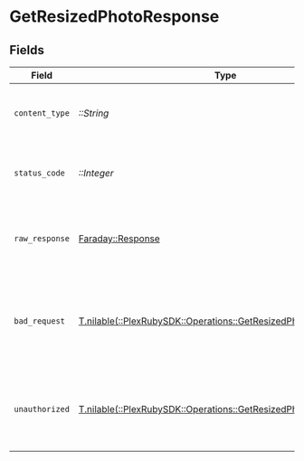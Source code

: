 # GetResizedPhotoResponse


## Fields

| Field                                                                                                                       | Type                                                                                                                        | Required                                                                                                                    | Description                                                                                                                 |
| --------------------------------------------------------------------------------------------------------------------------- | --------------------------------------------------------------------------------------------------------------------------- | --------------------------------------------------------------------------------------------------------------------------- | --------------------------------------------------------------------------------------------------------------------------- |
| `content_type`                                                                                                              | *::String*                                                                                                                  | :heavy_check_mark:                                                                                                          | HTTP response content type for this operation                                                                               |
| `status_code`                                                                                                               | *::Integer*                                                                                                                 | :heavy_check_mark:                                                                                                          | HTTP response status code for this operation                                                                                |
| `raw_response`                                                                                                              | [Faraday::Response](https://www.rubydoc.info/gems/faraday/Faraday/Response)                                                 | :heavy_check_mark:                                                                                                          | Raw HTTP response; suitable for custom response parsing                                                                     |
| `bad_request`                                                                                                               | [T.nilable(::PlexRubySDK::Operations::GetResizedPhotoBadRequest)](../../models/operations/getresizedphotobadrequest.md)     | :heavy_minus_sign:                                                                                                          | Bad Request - A parameter was not specified, or was specified incorrectly.                                                  |
| `unauthorized`                                                                                                              | [T.nilable(::PlexRubySDK::Operations::GetResizedPhotoUnauthorized)](../../models/operations/getresizedphotounauthorized.md) | :heavy_minus_sign:                                                                                                          | Unauthorized - Returned if the X-Plex-Token is missing from the header or query.                                            |